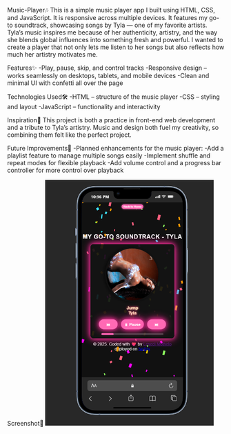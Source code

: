 Music-Player🎶
This is a simple music player app I built using HTML, CSS, and JavaScript. It is responsive across multiple devices. It features my go-to soundtrack, showcasing songs by Tyla — one of my favorite artists.
Tyla’s music inspires me because of her authenticity, artistry, and the way she blends global influences into something fresh and powerful. I wanted to create a player that not only lets me listen to her songs but also reflects how much her artistry motivates me.

Features✨
-Play, pause, skip, and control tracks
-Responsive design – works seamlessly on desktops, tablets, and mobile devices
-Clean and minimal UI with confetti all over the page

Technologies Used🛠
-HTML – structure of the music player
-CSS – styling and layout
-JavaScript – functionality and interactivity

Inspiration🚀
This project is both a practice in front-end web development and a tribute to Tyla’s artistry.                                                                                        Music and design both fuel my creativity, so combining them felt like the perfect project.

Future Improvements🔮 
-Planned enhancements for the music player:
-Add a playlist feature to manage multiple songs easily
-Implement shuffle and repeat modes for flexible playback
-Add volume control and a progress bar controller for more control over playback

Screenshot📸
![Music Player Screenshot](images/screenshot.png)
